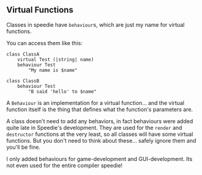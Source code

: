 ## Virtual Functions

Classes in speedie have `behaviour`s, which are just my name for virtual functions.

You can access them like this:

	class ClassA
		virtual Test (|string| name)
		behaviour Test
			"My name is $name"

	class ClassB
		behaviour Test
			"B said 'hello' to $name"

A `Behaviour` is an implementation for a virtual function... and the virtual function itself is the thing that defines what the function's parameters are.

A class doesn't need to add any behaviors, in fact behaviours were added quite late in Speedie's development. They are used for the `render` and `destructor` functions at the very least, so all classes will have some virtual functions. But you don't need to think about these... safely ignore them and you'll be fine.

I only added behaviours for game-development and GUI-development. Its not even used for the entire compiler speedie!

